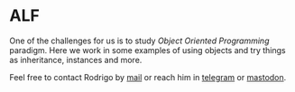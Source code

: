 # ALF

One of the challenges for us is to study *Object Oriented Programming* paradigm. Here we work in some examples
of using objects and try things as inheritance, instances and more.  

Feel free to contact Rodrigo by [mail](mailto:rodrigovalla@protonmail.ch) or reach him in
[telegram](https://t.me/rvalla) or [mastodon](https://fosstodon.org/@rvalla).
